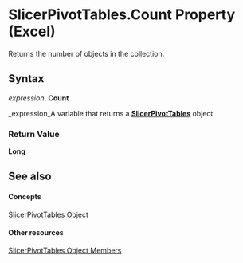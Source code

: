
# SlicerPivotTables.Count Property (Excel)

Returns the number of objects in the collection.


## Syntax

 _expression_. **Count**

 _expression_A variable that returns a  **[SlicerPivotTables](8302dc8a-3845-12b0-f88e-761f104f1dcc.md)** object.


### Return Value

 **Long**


## See also


#### Concepts


 [SlicerPivotTables Object](8302dc8a-3845-12b0-f88e-761f104f1dcc.md)
#### Other resources


 [SlicerPivotTables Object Members](97660807-e5e8-dcdd-1338-5b89dff1e189.md)
